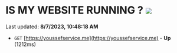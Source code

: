 # IS MY WEBSITE RUNNING ? [![](https://img.shields.io/static/v1?label=Sponsor&message=%E2%9D%A4&logo=GitHub&color=%23fe8e86)](https://github.com/sponsors/<username>)

Last updated: **8/7/2023, 10:48:18 AM**

- `GET` [https://youssefservice.me](https://youssefservice.me) - **Up** (1212ms)
